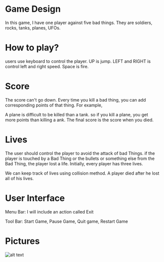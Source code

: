 # Game Design
In this game, I have one player against five bad things. They are soldiers, rocks, tanks, planes, UFOs.

# How to play?
users use keyboard to control the player. UP is jump. LEFT and RIGHT is control left and right speed. Space is fire.

# Score
The score can't go down. Every time you kill a bad thing, you can add corresponding points of that thing. For example, 

A plane is difficult to be killed than a tank. so if you kill a plane, you get more points than killing a ank.
The final score is the score when you died.

# Lives
The user should control the player to avoid the attack of bad Things. if the player is touched by a Bad Thing or
the bullets or something else from the Bad Thing, the player lost a life. Initially, every player has three lives.

We can keep track of lives using collision method. A player died after he lost all of his lives.

# User Interface
Menu Bar: I will include an action called Exit

Tool Bar: Start Game, Pause Game, Quit game, Restart Game

# Pictures
![alt text](http://kiwisinarmour.hobbyvista.com/images/M3_2_Tanks.jpg "Tanks")

